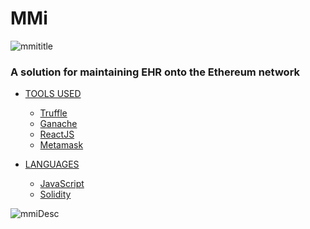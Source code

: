 # MMi
![mmititle](https://imgur.com/IsUFRqp.png)
### A solution for maintaining EHR onto the Ethereum network 

- [TOOLS USED](#mmi)
    - [Truffle]()
    - [Ganache]()
    - [ReactJS]()
    - [Metamask]()
  
- [LANGUAGES](#mmi)
    - [JavaScript]()
    - [Solidity]()

![mmiDesc](https://imgur.com/8cudLB3.png)

